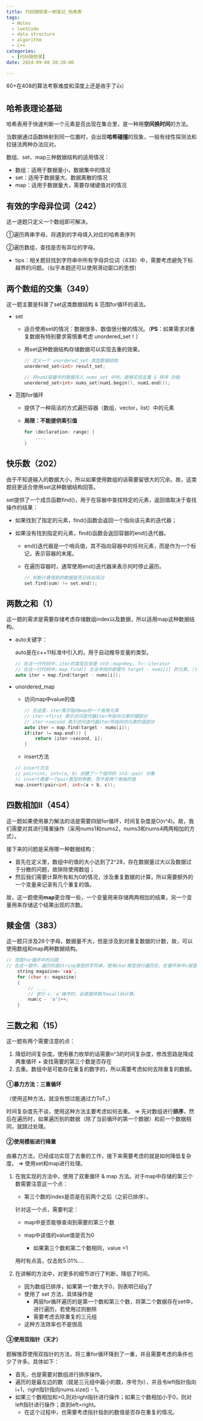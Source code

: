 ```yaml
---
title: 代码随想录一刷笔记_哈希表
tags: 
  - Notes
  - leetCode
  - data structure
  - algorithm
  - C++
categories: 
  - [代码随想录]
date: 2024-09-08 20:20:00

---
```


60+在408的算法考察难度和深度上还是收手了👍）

<!-- more -->

## 哈希表理论基础

哈希表用于快速判断一个元素是否出现在集合里，是一种用**空间换时间**的方法。

当数据通过函数映射到同一位置时，会出现**哈希碰撞**的现象，一般有线性探测法和拉链法两种办法应对。

数组、set、map三种数据结构的适用情况：

- 数组：适用于数据量小，数据集中的情况
- set：适用于数据量大、数据离散的情况
- map：适用于数据量大，需要存储键值对的情况

## 有效的字母异位词（242）

这一道题只定义一个数组即可解决。

①遍历两串字母，将遇到的字母填入对应的哈希表序列

②遍历数组，查找是否有异位的字母。

- tips：相关题目找到字符串中所有字母异位词（438）中，需要考虑避免下标越界的问题。（似乎本题还可以使用滑动窗口的思想）

## 两个数组的交集（349）

这一题主要是科普了set这类数据结构 & 范围for循环的语法。

- set

  - 适合使用set的情况：数据很多、数值很分散的情况。（**PS**：如果需求对重复数据有特别要求需慎重考虑 unordered_set！）

  - 用set这种数据结构存储数据可以实现去重的效果。

    ```c++
    // 定义一个 unordered_set 类型数据结构
    unordered_set<int> result_set;
    
    // 将num1容器中的数据存入 nums_set 中时，能够实现去重 & 排序 功能
    unordered_set<int> nums_set(num1.begin(), num1.end());
    ```

  

- 范围for循环

  - 提供了一种简洁的方式遍历容器（数组，vector，list）中的元素

  - **局限：不能提供索引值**
  
    ```c++
    for (declaration: range) {
        ....
    }
    ```



## 快乐数（202）

由于不知道输入的数据大小，所以如果使用数组的话需要留很大的冗余。故，这类题目更适合使用set这种数据结构回答。

set提供了一个成员函数find()，用于在容器中查找特定的元素，返回值取决于查找操作的结果：

- 如果找到了指定的元素，find()函数会返回一个指向该元素的迭代器；

- 如果没有找到指定的元素，find()函数会返回容器的end()迭代器。

  - end()迭代器是一个哨兵值，其不指向容器中的任何元素，而是作为一个标记，表示容器的末尾。

  - 在遍历容器时，通常使用end()迭代器来表示何时停止遍历。

    ```c++
    // 判断计算得到的数据是否已经出现过
    set.find(sum) != set.end();
    ```



## 两数之和（1）

这一题的需求是需要存储考虑存储数组index以及数据，所以适用map这种数据结构。

- auto关键字：

  auto是在c++11标准中引入的，用于自动推导变量的类型。

  ```c++
  // 在这一行代码中，iter的类型应该是 std::map<Key, T>::iterator
  // 在这一行代码中，map.find() 方法寻找的是键为 target - nums[i] 的元素。（关键字是唯一的！）
  auto iter = map.find(target - nums[i]); 
  ```



- unordered_map

  - 访问map中value的值

    ```c++
    // 在这里，iter表示指向map的一个有效元素
    // iter->first 表示访问迭代器iter所指向元素的键部分
    // iter->second 表示访问迭代器iter所指向的元素的值部分
    auto iter = map.find(target - nums[i]); 
    if(iter != map.end()) {
    	return {iter->second, i};
    }
    ```

    

  - insert方法

  ```c++
  // insert方法
  // pair<int, int>(a, b) 创建了一个临时的 std::pair 对象
  // insert需要一个pair类型的参数，而不是两个单独的值
  map.insert(pair<int, int>(a + b, c));
  ```



## 四数相加Ⅱ（454）

这一题如果使用暴力解法的话是需要四层for循环，时间复杂度是O(n^4)。故，我们需要对其进行降重操作（采用nums1和nums2，nums3和nums4两两相加的方式）。

接下来的问题是采用哪一种数据结构：

- 首先在定义里，数组中的值的大小达到了2^28，存在数据量过大以及数据过于分散的问题，故排除使用数组；
- 然后我们需要计算所有和为0的情况，涉及重复数据的计算，所以需要额外的一个变量来记录有几个重复的值。

故，这一题使用**map**更合理一些，一个变量用来存储两两相加的结果，另一个变量用来存储这个结果出现的次数。

## 赎金信（383）

这一题只涉及26个字母，数据量不大，但是涉及到对重复数据的计数，故，可以使用数组和map两种数据结构。

```c++
// 范围for循环中的问题
// 在这一题中，遍历的是String类型的字符串，使用char类型进行遍历后，在循环体中c赋值得到的是magazine中每一个的字符。
	string magazine='xxx';
	for (char c: magazine)
    {
        // ....
        // 进行 c-'a'操作时，会直接转换为asall码计算。
        num[c - 'a']++;
    }
```

## 三数之和（15）

这一题有两个需要注意的点：

1. 降低时间复杂度。使用暴力枚举的话需要n^3的时间复杂度，修改思路是降成两重循环 + 查找需要的第三个数是否存在
2. 去重。数组中是可能存在重复的数字的，所以需要考虑如何去除重复的数据。 

#### ①暴力方法：三重循环

（使用这种方法，就没有想过能通过力ToT。）

时间复杂度先不谈，使用这种方法主要考虑如何去重。 => 先对数组进行**排序**，然后在遍历时，如果遍历到的数据（除了当前循环的第一个数据）和前一个数据相同，就跳过处理。

#### ②使用模板进行降重

由暴力方法，已经成功实现了去重的工作，接下来需要考虑的就是如何降低复杂度。 => 使用set和map进行处理。

1. 在我实现的方法中，使用了双重循环 & map 方法。对于map中存储的第三个数需要注意这一个点：

   - 第三个数的index是否是在前两个之后（之前已排序）。

   针对这一个点，需要判定：

   - map中是否能够查询到需要的第三个数

   - map中该值的value值是否为0
     - 如果第三个数和第二个数相同，value >1

   用时有点高，仅击败5.01%....

2. 在讲解的方法中，对更多的细节进行了判断，降低了时间。

   - 因为数组已排序，如果第一个数大于0，则表明已经g了
   - 使用了 set 方法，具体操作是
     - 两层for循环遍历的是第一个数和第三个数，将第二个数据存在set中，进行遍历，若使用过则删除
     - 需要考虑去除重复的三元组
   - 这种方法效率也不是很高

#### ③使用双指针（天才）

题解推荐使用双指针的方法，将三重for循环降到了一重，并且需要考虑的条件也少了许多。具体如下：

- 首先，也是需要对数组进行排序操作。
- 遍历的是最左边的数（就是三元组中最小的数，序号为i），并且令left指针指向i+1，right指针指向nums.size() - 1。
- 如果三个数相加和>0,则对right指针进行操作；如果三个数相加小于0，则对left指针进行操作；直到left=right。
  - 在这个过程中，也需要考虑指针指到的数值是否存在重复的情况。
